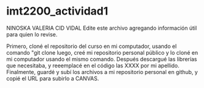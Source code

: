# imt2200_actividad1
NINOSKA VALERIA CID VIDAL
Edite este archivo agregando información útil para quien lo revise.

Primero, cloné el repositorio del curso en mi computador, usando el comando "git clone <nombre de repositorio>
luego, creé mi repositorio personal público y lo cloné en mi computador usando el mismo comando.
Después descargué las librerías que necesitaba, y reeemplacé en el código las XXXX por mi apellido.
Finalmente, guardé y subí los archivos a mi repositorio personal en github, y copié el URL para subirlo a CANVAS.